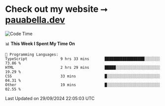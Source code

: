 # Check out my website ⭢ [pauabella.dev](https://pauabella.dev)

<!--START_SECTION:waka-->
![Code Time](http://img.shields.io/badge/Code%20Time-3%2C754%20hrs%2039%20mins-blue)

📊 **This Week I Spent My Time On** 

```text
💬 Programming Languages: 
TypeScript               9 hrs 33 mins       ██████████████████░░░░░░░   73.86 % 
HTML                     2 hrs 29 mins       █████░░░░░░░░░░░░░░░░░░░░   19.29 % 
CSS                      33 mins             █░░░░░░░░░░░░░░░░░░░░░░░░   04.31 % 
Other                    19 mins             █░░░░░░░░░░░░░░░░░░░░░░░░   02.55 % 
```


 Last Updated on 29/09/2024 22:05:03 UTC
<!--END_SECTION:waka-->
